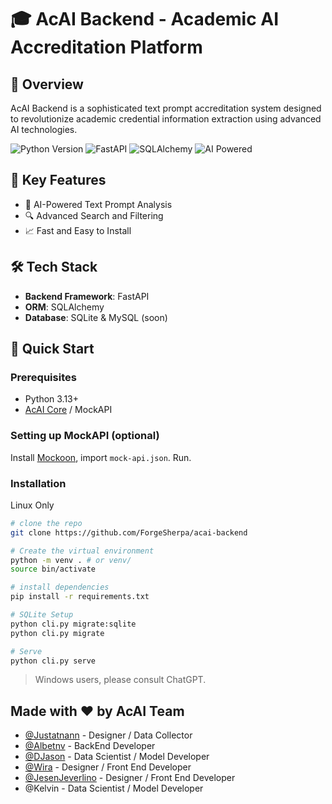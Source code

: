 # 🎓 AcAI Backend - Academic AI Accreditation Platform

## 🚀 Overview

AcAI Backend is a sophisticated text prompt accreditation system designed to revolutionize academic credential information extraction using advanced AI technologies.

![Python Version](https://img.shields.io/badge/Python-3.13.0+-blue.svg)
![FastAPI](https://img.shields.io/badge/Framework-FastAPI-green.svg)
![SQLAlchemy](https://img.shields.io/badge/ORM-SQLAlchemy-red.svg)
![AI Powered](https://img.shields.io/badge/AI-Powered-blueviolet.svg)

## 🌟 Key Features

- 🤖 AI-Powered Text Prompt Analysis
- 🔍 Advanced Search and Filtering
- 📈 Fast and Easy to Install

## 🛠 Tech Stack

- **Backend Framework**: FastAPI
- **ORM**: SQLAlchemy
- **Database**: SQLite & MySQL (soon)

## 🚀 Quick Start

### Prerequisites
- Python 3.13+
- [AcAI Core](https://github.com/ForgeSherpa/acai-core) / MockAPI

### Setting up MockAPI (optional)

Install [Mockoon](https://mockoon.com/download/), import `mock-api.json`. Run.

### Installation

Linux Only

```bash
# clone the repo
git clone https://github.com/ForgeSherpa/acai-backend

# Create the virtual environment
python -m venv . # or venv/
source bin/activate

# install dependencies
pip install -r requirements.txt

# SQLite Setup
python cli.py migrate:sqlite
python cli.py migrate

# Serve
python cli.py serve
```

> Windows users, please consult ChatGPT.

## Made with ❤️ by AcAI Team

- [@Justatnann](https://www.github.com/Justatnann) - Designer / Data Collector
- [@Albetnv](https://www.github.com/albetnov) - BackEnd Developer
- [@DJason](https://www.github.com/Djason28) - Data Scientist / Model Developer
- [@Wira](https://www.github.com/Wira) - Designer / Front End Developer
- [@JesenJeverlino](https://www.github.com/JesenJeverlino) - Designer / Front End Developer
- @Kelvin - Data Scientist / Model Developer

